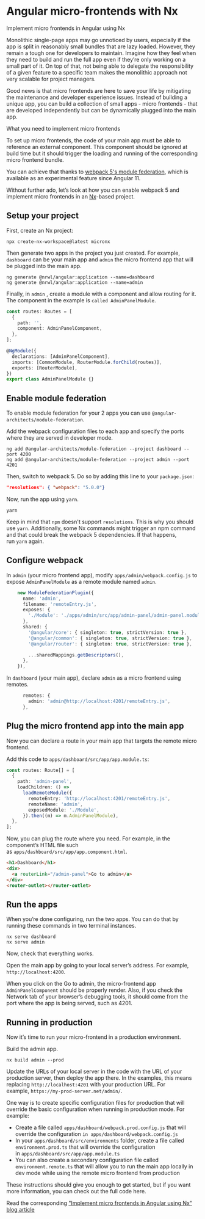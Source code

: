 # Angular micro-frontends with Nx

Implement micro frontends in Angular using Nx

Monolithic single-page apps may go unnoticed by users, especially if the app is split in reasonably small bundles that are lazy loaded. However, they remain a tough one for developers to maintain. Imagine how they feel when they need to build and run the full app even if they’re only working on a small part of it. On top of that, not being able to delegate the responsibility of a given feature to a specific team makes the monolithic approach not very scalable for project managers.

Good news is that micro frontends are here to save your life by mitigating the maintenance and developer experience issues. Instead of building a unique app, you can build a collection of small apps - micro frontends - that are developed independently but can be dynamically plugged into the main app.

What you need to implement micro frontends

To set up micro frontends, the code of your main app must be able to reference an external component. This component should be ignored at build time but it should trigger the loading and running of the corresponding micro frontend bundle.

You can achieve that thanks to [webpack 5's module federation](https://webpack.js.org/concepts/module-federation/), which is available as an experimental feature since Angular 11.

Without further ado, let’s look at how you can enable webpack 5 and implement micro frontends in an [Nx](https://nx.dev/)-based project.

## Setup your project

First, create an Nx project:‌

```
npx create-nx-workspace@latest micronx
```

‌Then generate two apps in the project you just created. For example, `dashboard` can be your main app and `admin` the micro frontend app that will be plugged into the main app.

```
ng generate @nrwl/angular:application --name=dashboard
ng generate @nrwl/angular:application --name=admin
```

Finally, in `admin` , create a module with a component and allow routing for it. The component in the example is `called AdminPanelModule`.

```ts
const routes: Routes = [
  {
    path: '',
    component: AdminPanelComponent,
  },
];

@NgModule({
  declarations: [AdminPanelComponent],
  imports: [CommonModule, RouterModule.forChild(routes)],
  exports: [RouterModule],
})
export class AdminPanelModule {}‌
```

## Enable module federation

To enable module federation for your 2 apps you can use `@angular-architects/module-federation`.

Add the webpack configuration files to each app and specify the ports where they are served in developer mode.

```
ng add @angular-architects/module-federation --project dashboard --port 4200
ng add @angular-architects/module-federation --project admin --port 4201
```

Then, switch to webpack 5. Do so by adding this line to your `package.json`:‌

```json
"resolutions": { "webpack": "5.0.0"}
```

Now, run the app using `yarn`.

```
yarn
```

Keep in mind that `npm` doesn't support `resolutions`. This is why you should use `yarn`. Additionally, some Nx commands might trigger an npm command and that could break the webpack 5 dependencies. If that happens, run `yarn` again.

## Configure webpack

In `admin` (your micro frontend app), modify `apps/admin/webpack.config.js` to expose `AdminPanelModule` as a remote module named `admin`.

```ts
    new ModuleFederationPlugin({
      name: 'admin',
      filename: 'remoteEntry.js',
      exposes: {
        './Module': './apps/admin/src/app/admin-panel/admin-panel.module.ts',
      },
      shared: {
        '@angular/core': { singleton: true, strictVersion: true },
        '@angular/common': { singleton: true, strictVersion: true },
        '@angular/router': { singleton: true, strictVersion: true },

        ...sharedMappings.getDescriptors(),
      },
    }),
```

In `dashboard` (your main app), declare `admin` as a micro frontend using remotes.

```ts
      remotes: {
        admin: 'admin@http://localhost:4201/remoteEntry.js',
      },
```

## Plug the micro frontend app into the main app

Now you can declare a route in your main app that targets the remote micro frontend.

Add this code to `apps/dashboard/src/app/app.module.ts`:‌

```ts
const routes: Route[] = [
  {
    path: 'admin-panel',
    loadChildren: () =>
      loadRemoteModule({
        remoteEntry: 'http://localhost:4201/remoteEntry.js',
        remoteName: 'admin',
        exposedModule: './Module',
      }).then((m) => m.AdminPanelModule),
  },
];
```

Now, you can plug the route where you need. For example, in the component’s HTML file such as `apps/dashboard/src/app/app.component.html`.‌

```html
<h1>Dashboard</h1>
<div>
  <a routerLink="/admin-panel">Go to admin</a>
</div>
<router-outlet></router-outlet>
```

## Run the apps

When you’re done configuring, run the two apps. You can do that by running these commands in two terminal instances.

```
nx serve dashboard
nx serve admin
```

Now, check that everything works.

Open the main app by going to your local server’s address. For example, `http://localhost:4200`.

When you click on the Go to admin, the micro-frontend app `AdminPanelComponent` should be properly render. Also, if you check the Network tab of your browser’s debugging tools, it should come from the port where the app is being served, such as 4201.

## Running in production

Now it’s time to run your micro-frontend in a production environment.

Build the admin app.

```
nx build admin --prod
```

Update the URLs of your local server in the code with the URL of your production server, then deploy the app there. In the examples, this means replacing `http://localhost:4201` with your production URL. For example, `https://my-prod-server.net/admin/`.

One way is to create specific configuration files for production that will override the basic configuration when running in production mode. For example:

- Create a file called `apps/dashboard/webpack.prod.config.js` that will override the configuration `in apps/dashboard/webpack.config.js`
- In your `apps/dashboard/src/environments` folder, create a file called `environment.prod.ts` that will override the configuration in `apps/dashboard/src/app/app.module.ts`
- You can also create a secondary configuration file called `environment.remote.ts` that will allow you to run the main app locally in dev mode while using the remote micro frontend from production

These instructions should give you enough to get started, but if you want more information, you can check out the full code here.

Read the corresponding ["Implement micro frontends in Angular using Nx" blog article](https://onna.dev/implement-micro-frontends-in-angular-using-nx/)
